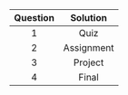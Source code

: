 | Question | Solution | 
| :-: | :-:  | 
| 1 | Quiz |
| 2 | Assignment |
| 3 | Project |
| 4 | Final |
